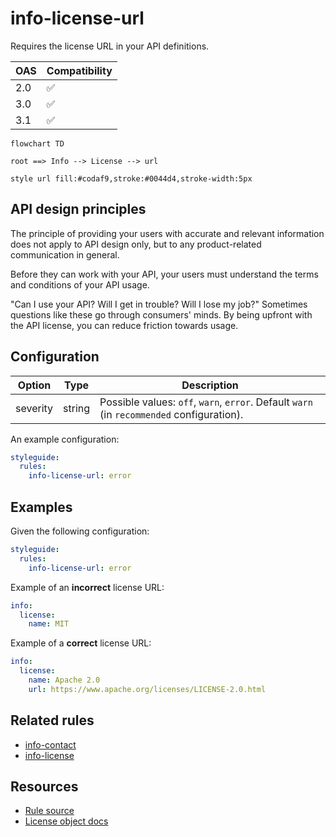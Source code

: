 # info-license-url

Requires the license URL in your API definitions.

|OAS|Compatibility|
|---|---|
|2.0|✅|
|3.0|✅|
|3.1|✅|


```mermaid
flowchart TD

root ==> Info --> License --> url

style url fill:#codaf9,stroke:#0044d4,stroke-width:5px
```

## API design principles

The principle of providing your users with accurate and relevant information does not apply to API design only, but to any product-related communication in general.

Before they can work with your API, your users must understand the terms and conditions of your API usage.

"Can I use your API? Will I get in trouble? Will I lose my job?"
Sometimes questions like these go through consumers' minds.
By being upfront with the API license, you can reduce friction towards usage.

## Configuration

|Option|Type|Description|
|---|---|---|
|severity|string|Possible values: `off`, `warn`, `error`. Default `warn` (in `recommended` configuration). |

An example configuration:

```yaml
styleguide:
  rules:
    info-license-url: error
```

## Examples

Given the following configuration:
```yaml
styleguide:
  rules:
    info-license-url: error
```

Example of an **incorrect** license URL:

```yaml Object example
info:
  license:
    name: MIT
```

Example of a **correct** license URL:

```yaml Object example
info:
  license:
    name: Apache 2.0
    url: https://www.apache.org/licenses/LICENSE-2.0.html
```

## Related rules

- [info-contact](./info-contact.md)
- [info-license](./info-license.md)

## Resources

- [Rule source](https://github.com/Redocly/redocly-cli/blob/master/packages/core/src/rules/common/info-license-url.ts)
- [License object docs](https://redocly.com/docs/openapi-visual-reference/license/)

